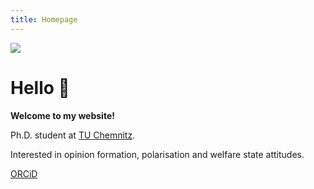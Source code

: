 ```yaml
---
title: Homepage
---
```

![](/images/profile_pic.jpeg)

# Hello 👋

**Welcome to my website!**

Ph.D. student at <a href='https://www.tu-chemnitz.de/phil/politik/pf/professur/mitarbeiter.php.en'>TU Chemnitz</a>.

Interested in opinion formation, polarisation and welfare state attitudes.

[ORCiD](https://orcid.org/0000-0002-6179-6693)